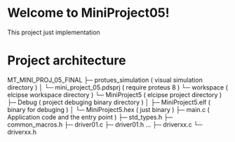 # Welcome to MiniProject05!
This project just implementation 

# Project architecture
MT_MINI_PROJ_05_FINAL
    ├─ protues_simulation					( visual simulation directory			)
    │   └─ mini_project_05.pdsprj				( require proteus 8          			)
    └─ workspace 						( elcipse workspace directory			)
		└─ MiniProject5 				( elcipse project directory  			)
			├─ Debug				( project debuging binary directory		)
			│  ├─ MiniProject5.elf 			( binary for debuging        			)
			│  └─ MiniProject5.hex 			( just binary                			)
			├─ main.c 				( Application code and the entry point		)
			├─ std_types.h
			├─ common_macros.h
			├─ driver01.c
			├─ driver01.h
			...
			├─ driverxx.c
			└─ driverxx.h

